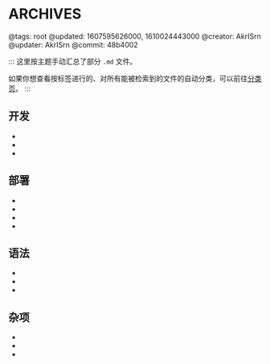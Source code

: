 # ARCHIVES

@tags: root
@updated: 1607595626000, 1610024443000
@creator: AkrISrn
@updater: AkrISrn
@commit: 48b4002

:::
这里按主题手动汇总了部分 `.md` 文件。

如果你想查看按标签进行的、对所有能被检索到的文件的自动分类，可以前往[分类页](/categories.md "#")。
:::

## 开发

- [](/docs/compile.md "#")
- [](/docs/dependencies.md "#")
- [](/docs/some-problems.md "#")

## 部署

- [](/docs/config.md "#")
- [](/docs/deploy.md "#")
- [](/docs/browser-cache.md "#")
- [](/docs/cdn.md "#")

## 语法

- [](/docs/markdown-link-ext.md "#")
- [](/docs/toc.md "#")
- [](/docs/flags.md "#")

## 杂项

- [](/docs/typography.md "#")
- [](/docs/unicode.md "#")
- [](/docs/emoji.md "#")
